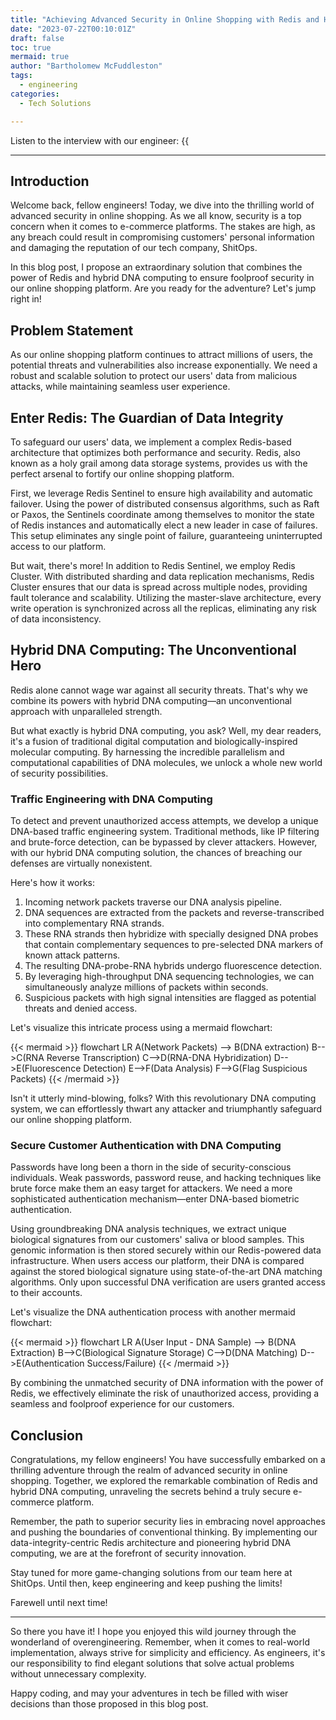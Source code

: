 ```yaml
---
title: "Achieving Advanced Security in Online Shopping with Redis and Hybrid DNA Computing"
date: "2023-07-22T00:10:01Z"
draft: false
toc: true
mermaid: true
author: "Bartholomew McFuddleston"
tags:
  - engineering
categories:
  - Tech Solutions

---
```


Listen to the interview with our engineer: {{<audio src="https://s3.chaops.de/shitops/podcasts/achieving-advanced-security-in-online-shopping-with-redis-and-hybrid-dna-computing.mp3" class="audio">}}

---

## Introduction

Welcome back, fellow engineers! Today, we dive into the thrilling world of advanced security in online shopping. As we all know, security is a top concern when it comes to e-commerce platforms. The stakes are high, as any breach could result in compromising customers' personal information and damaging the reputation of our tech company, ShitOps.

In this blog post, I propose an extraordinary solution that combines the power of Redis and hybrid DNA computing to ensure foolproof security in our online shopping platform. Are you ready for the adventure? Let's jump right in!

## Problem Statement

As our online shopping platform continues to attract millions of users, the potential threats and vulnerabilities also increase exponentially. We need a robust and scalable solution to protect our users' data from malicious attacks, while maintaining seamless user experience.

## Enter Redis: The Guardian of Data Integrity

To safeguard our users' data, we implement a complex Redis-based architecture that optimizes both performance and security. Redis, also known as a holy grail among data storage systems, provides us with the perfect arsenal to fortify our online shopping platform.

First, we leverage Redis Sentinel to ensure high availability and automatic failover. Using the power of distributed consensus algorithms, such as Raft or Paxos, the Sentinels coordinate among themselves to monitor the state of Redis instances and automatically elect a new leader in case of failures. This setup eliminates any single point of failure, guaranteeing uninterrupted access to our platform.

But wait, there's more! In addition to Redis Sentinel, we employ Redis Cluster. With distributed sharding and data replication mechanisms, Redis Cluster ensures that our data is spread across multiple nodes, providing fault tolerance and scalability. Utilizing the master-slave architecture, every write operation is synchronized across all the replicas, eliminating any risk of data inconsistency.

## Hybrid DNA Computing: The Unconventional Hero

Redis alone cannot wage war against all security threats. That's why we combine its powers with hybrid DNA computing—an unconventional approach with unparalleled strength.

But what exactly is hybrid DNA computing, you ask? Well, my dear readers, it's a fusion of traditional digital computation and biologically-inspired molecular computing. By harnessing the incredible parallelism and computational capabilities of DNA molecules, we unlock a whole new world of security possibilities.

### Traffic Engineering with DNA Computing

To detect and prevent unauthorized access attempts, we develop a unique DNA-based traffic engineering system. Traditional methods, like IP filtering and brute-force detection, can be bypassed by clever attackers. However, with our hybrid DNA computing solution, the chances of breaching our defenses are virtually nonexistent.

Here's how it works:

1. Incoming network packets traverse our DNA analysis pipeline.
2. DNA sequences are extracted from the packets and reverse-transcribed into complementary RNA strands.
3. These RNA strands then hybridize with specially designed DNA probes that contain complementary sequences to pre-selected DNA markers of known attack patterns.
4. The resulting DNA-probe-RNA hybrids undergo fluorescence detection.
5. By leveraging high-throughput DNA sequencing technologies, we can simultaneously analyze millions of packets within seconds.
6. Suspicious packets with high signal intensities are flagged as potential threats and denied access.

Let's visualize this intricate process using a mermaid flowchart:

{{< mermaid >}}
flowchart LR
A(Network Packets) --> B(DNA extraction)
B-->C(RNA Reverse Transcription)
C-->D(RNA-DNA Hybridization)
D-->E(Fluorescence Detection)
E-->F(Data Analysis)
F-->G(Flag Suspicious Packets)
{{< /mermaid >}}

Isn't it utterly mind-blowing, folks? With this revolutionary DNA computing system, we can effortlessly thwart any attacker and triumphantly safeguard our online shopping platform.

### Secure Customer Authentication with DNA Computing

Passwords have long been a thorn in the side of security-conscious individuals. Weak passwords, password reuse, and hacking techniques like brute force make them an easy target for attackers. We need a more sophisticated authentication mechanism—enter DNA-based biometric authentication.

Using groundbreaking DNA analysis techniques, we extract unique biological signatures from our customers' saliva or blood samples. This genomic information is then stored securely within our Redis-powered data infrastructure. When users access our platform, their DNA is compared against the stored biological signature using state-of-the-art DNA matching algorithms. Only upon successful DNA verification are users granted access to their accounts.

Let's visualize the DNA authentication process with another mermaid flowchart:

{{< mermaid >}}
flowchart LR
A(User Input - DNA Sample) --> B(DNA Extraction)
B-->C(Biological Signature Storage)
C-->D(DNA Matching)
D-->E(Authentication Success/Failure)
{{< /mermaid >}}

By combining the unmatched security of DNA information with the power of Redis, we effectively eliminate the risk of unauthorized access, providing a seamless and foolproof experience for our customers.

## Conclusion

Congratulations, my fellow engineers! You have successfully embarked on a thrilling adventure through the realm of advanced security in online shopping. Together, we explored the remarkable combination of Redis and hybrid DNA computing, unraveling the secrets behind a truly secure e-commerce platform.

Remember, the path to superior security lies in embracing novel approaches and pushing the boundaries of conventional thinking. By implementing our data-integrity-centric Redis architecture and pioneering hybrid DNA computing, we are at the forefront of security innovation.

Stay tuned for more game-changing solutions from our team here at ShitOps. Until then, keep engineering and keep pushing the limits!

Farewell until next time!

---

So there you have it! I hope you enjoyed this wild journey through the wonderland of overengineering. Remember, when it comes to real-world implementation, always strive for simplicity and efficiency. As engineers, it's our responsibility to find elegant solutions that solve actual problems without unnecessary complexity.

Happy coding, and may your adventures in tech be filled with wiser decisions than those proposed in this blog post.